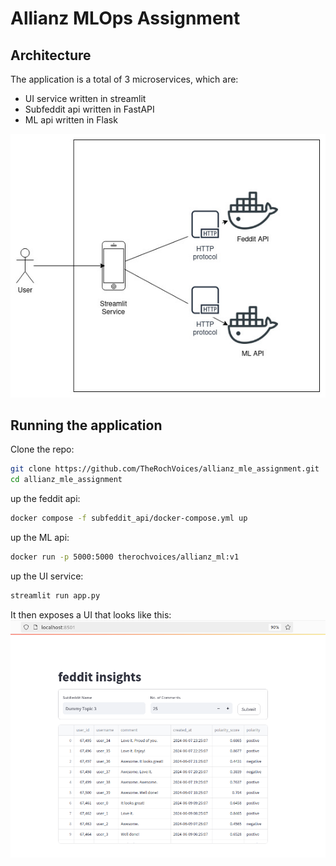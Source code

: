 # Allianz MLOps Assignment

## Architecture

The application is a total of 3 microservices, which are:
- UI service written in streamlit
- Subfeddit api written in FastAPI
- ML api written in Flask

![image](docs/arch.jpg)

## Running the application

Clone the repo:
```bash
git clone https://github.com/TheRochVoices/allianz_mle_assignment.git
cd allianz_mle_assignment
```
up the feddit api:
```bash
docker compose -f subfeddit_api/docker-compose.yml up
```
up the ML api:
```bash
docker run -p 5000:5000 therochvoices/allianz_ml:v1
```
up the UI service:
```bash
streamlit run app.py
```
It then exposes a UI that looks like this:
![image](docs/ui.png)
